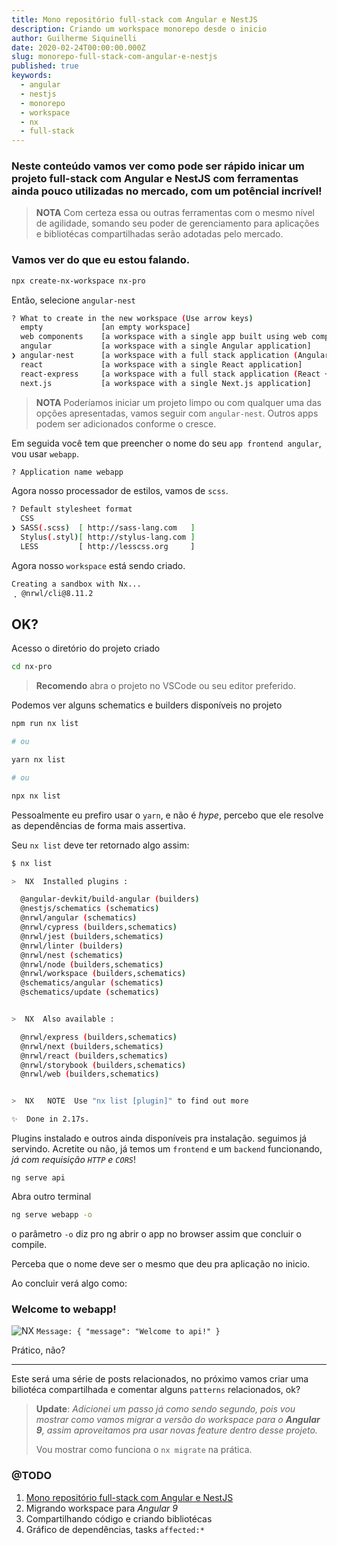 ```yaml
---
title: Mono repositório full-stack com Angular e NestJS
description: Criando um workspace monorepo desde o inicio
author: Guilherme Siquinelli
date: 2020-02-24T00:00:00.000Z
slug: monorepo-full-stack-com-angular-e-nestjs
published: true
keywords:
  - angular
  - nestjs
  - monorepo
  - workspace
  - nx
  - full-stack
---
```


### Neste conteúdo vamos ver como pode ser rápido inicar um projeto full-stack com Angular e NestJS com ferramentas ainda pouco utilizadas no mercado, com um potêncial incrível!

> **NOTA** Com certeza essa ou outras ferramentas com o mesmo nível de agilidade, somando seu poder de gerenciamento para aplicações e bibliotécas compartilhadas serão adotadas pelo mercado.

### Vamos ver do que eu estou falando.

```bash
npx create-nx-workspace nx-pro
```

Então, selecione `angular-nest`

```bash
? What to create in the new workspace (Use arrow keys)
  empty             [an empty workspace]
  web components    [a workspace with a single app built using web components]
  angular           [a workspace with a single Angular application]
❯ angular-nest      [a workspace with a full stack application (Angular + Nest)]
  react             [a workspace with a single React application]
  react-express     [a workspace with a full stack application (React + Express)]
  next.js           [a workspace with a single Next.js application]
```

> **NOTA** Poderíamos iniciar um projeto limpo ou com qualquer uma das opções apresentadas, vamos seguir com `angular-nest`. Outros apps podem ser adicionados conforme o cresce.

Em seguida você tem que preencher o nome do seu `app frontend angular`, vou usar `webapp`.

```bash
? Application name webapp
```

Agora nosso processador de estilos, vamos de `scss`.

```bash
? Default stylesheet format
  CSS
❯ SASS(.scss)  [ http://sass-lang.com   ]
  Stylus(.styl)[ http://stylus-lang.com ]
  LESS         [ http://lesscss.org     ]
```

Agora nosso `workspace` está sendo criado.

```bash
Creating a sandbox with Nx...
⢀ @nrwl/cli@8.11.2
```

## OK?

Acesso o diretório do projeto criado

```bash
cd nx-pro
```

> **Recomendo** abra o projeto no VSCode ou seu editor preferido.

Podemos ver alguns schematics e builders disponíveis no projeto

```bash
npm run nx list

# ou

yarn nx list

# ou

npx nx list
```

Pessoalmente eu prefiro usar o `yarn`, e não é *hype*, percebo que ele resolve as dependências de forma mais assertiva.

Seu `nx list` deve ter retornado algo assim:

```bash
$ nx list

>  NX  Installed plugins :

  @angular-devkit/build-angular (builders)
  @nestjs/schematics (schematics)
  @nrwl/angular (schematics)
  @nrwl/cypress (builders,schematics)
  @nrwl/jest (builders,schematics)
  @nrwl/linter (builders)
  @nrwl/nest (schematics)
  @nrwl/node (builders,schematics)
  @nrwl/workspace (builders,schematics)
  @schematics/angular (schematics)
  @schematics/update (schematics)


>  NX  Also available :

  @nrwl/express (builders,schematics)
  @nrwl/next (builders,schematics)
  @nrwl/react (builders,schematics)
  @nrwl/storybook (builders,schematics)
  @nrwl/web (builders,schematics)


>  NX   NOTE  Use "nx list [plugin]" to find out more

✨  Done in 2.17s.
```

Plugins instalado e outros ainda disponíveis pra instalação. seguimos já servindo. Acretite ou não, já temos um `frontend` e um `backend` funcionando, *já com requisição `HTTP` e `CORS`*!

```bsah
ng serve api
```

Abra outro terminal

```bash
ng serve webapp -o
```
o parâmetro `-o` diz pro ng abrir o app no browser assim que concluir o compile.

Perceba que o nome deve ser o mesmo que deu pra aplicação no inicio.

Ao concluir verá algo como:

### Welcome to webapp!
![NX](/assets/logos/nx.svg)
`Message: { "message": "Welcome to api!" }`

Prático, não?

----------


Este será uma série de posts relacionados, no próximo vamos criar uma biliotéca compartilhada e comentar alguns `patterns` relacionados, ok?

> **Update**: _Adicionei um passo já como sendo segundo, pois vou mostrar como vamos migrar a versão do workspace para o **Angular 9**, assim aproveitamos pra usar novas feature dentro desse projeto._
>
> Vou mostrar como funciona o `nx migrate` na prática.

### @TODO
1. [Mono repositório full-stack com Angular e NestJS](/blog/monorepo-full-stack-com-angular-e-nestjs)
2. Migrando workspace para _Angular 9_
3. Compartilhando código e criando bibliotécas
4. Gráfico de dependências, tasks `affected:*`